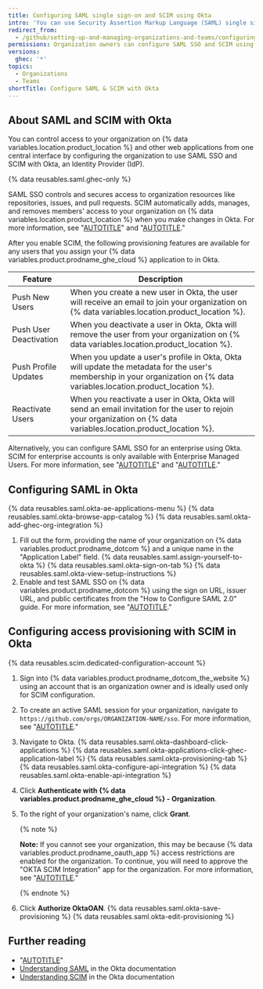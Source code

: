 ```yaml
---
title: Configuring SAML single sign-on and SCIM using Okta
intro: 'You can use Security Assertion Markup Language (SAML) single sign-on (SSO) and System for Cross-domain Identity Management (SCIM) with Okta to automatically manage access to your organization on {% data variables.location.product_location %}.'
redirect_from:
  - /github/setting-up-and-managing-organizations-and-teams/configuring-saml-single-sign-on-and-scim-using-okta
permissions: Organization owners can configure SAML SSO and SCIM using Okta for an organization.
versions:
  ghec: '*'
topics:
  - Organizations
  - Teams
shortTitle: Configure SAML & SCIM with Okta
---
```


## About SAML and SCIM with Okta

You can control access to your organization on {% data variables.location.product_location %} and other web applications from one central interface by configuring the organization to use SAML SSO and SCIM with Okta, an Identity Provider (IdP).

{% data reusables.saml.ghec-only %}

SAML SSO controls and secures access to organization resources like repositories, issues, and pull requests. SCIM automatically adds, manages, and removes members' access to your organization on {% data variables.location.product_location %} when you make changes in Okta. For more information, see "[AUTOTITLE](/organizations/managing-saml-single-sign-on-for-your-organization/about-identity-and-access-management-with-saml-single-sign-on)" and "[AUTOTITLE](/organizations/managing-saml-single-sign-on-for-your-organization/about-scim-for-organizations)."

After you enable SCIM, the following provisioning features are available for any users that you assign your {% data variables.product.prodname_ghe_cloud %} application to in Okta.

| Feature | Description |
| --- | --- |
| Push New Users | When you create a new user in Okta, the user will receive an email to join your organization on {% data variables.location.product_location %}. |
| Push User Deactivation | When you deactivate a user in Okta, Okta will remove the user from your organization on {% data variables.location.product_location %}. |
| Push Profile Updates | When you update a user's profile in Okta, Okta will update the metadata for the user's membership in your organization on {% data variables.location.product_location %}. |
| Reactivate Users | When you reactivate a user in Okta, Okta will send an email invitation for the user to rejoin your organization on {% data variables.location.product_location %}. |

Alternatively, you can configure SAML SSO for an enterprise using Okta. SCIM for enterprise accounts is only available with Enterprise Managed Users. For more information, see "[AUTOTITLE](/admin/identity-and-access-management/using-saml-for-enterprise-iam/configuring-saml-single-sign-on-for-your-enterprise-using-okta)" and "[AUTOTITLE](/admin/identity-and-access-management/using-enterprise-managed-users-for-iam/configuring-scim-provisioning-for-enterprise-managed-users-with-okta)."

## Configuring SAML in Okta

{% data reusables.saml.okta-ae-applications-menu %}
{% data reusables.saml.okta-browse-app-catalog %}
{% data reusables.saml.okta-add-ghec-org-integration %}
1. Fill out the form, providing the name of your organization on {% data variables.product.prodname_dotcom %} and a unique name in the "Application Label" field.
{% data reusables.saml.assign-yourself-to-okta %}
{% data reusables.saml.okta-sign-on-tab %}
{% data reusables.saml.okta-view-setup-instructions %}
1. Enable and test SAML SSO on {% data variables.product.prodname_dotcom %} using the sign on URL, issuer URL, and public certificates from the "How to Configure SAML 2.0" guide. For more information, see "[AUTOTITLE](/organizations/managing-saml-single-sign-on-for-your-organization/enabling-and-testing-saml-single-sign-on-for-your-organization#enabling-and-testing-saml-single-sign-on-for-your-organization)."

## Configuring access provisioning with SCIM in Okta

{% data reusables.scim.dedicated-configuration-account %}

1. Sign into {% data variables.product.prodname_dotcom_the_website %} using an account that is an organization owner and is ideally used only for SCIM configuration.
1. To create an active SAML session for your organization, navigate to `https://github.com/orgs/ORGANIZATION-NAME/sso`. For more information, see "[AUTOTITLE](/authentication/authenticating-with-saml-single-sign-on/about-authentication-with-saml-single-sign-on#about-oauth-apps-github-apps-and-saml-sso)."
1. Navigate to Okta.
{% data reusables.saml.okta-dashboard-click-applications %}
{% data reusables.saml.okta-applications-click-ghec-application-label %}
{% data reusables.saml.okta-provisioning-tab %}
{% data reusables.saml.okta-configure-api-integration %}
{% data reusables.saml.okta-enable-api-integration %}
1. Click **Authenticate with {% data variables.product.prodname_ghe_cloud %} - Organization**.
1. To the right of your organization's name, click **Grant**.

   {% note %}

   **Note:** If you cannot see your organization, this may be because {% data variables.product.prodname_oauth_app %} access restrictions are enabled for the organization. To continue, you will need to approve the "OKTA SCIM Integration" app for the organization. For more information, see "[AUTOTITLE](/organizations/managing-oauth-access-to-your-organizations-data/approving-oauth-apps-for-your-organization)."

   {% endnote %}

1. Click **Authorize OktaOAN**.
{% data reusables.saml.okta-save-provisioning %}
{% data reusables.saml.okta-edit-provisioning %}

## Further reading

* "[AUTOTITLE](/enterprise-cloud@latest/admin/identity-and-access-management/using-saml-for-enterprise-iam/configuring-saml-single-sign-on-for-your-enterprise-using-okta)"
* [Understanding SAML](https://developer.okta.com/docs/concepts/saml/) in the Okta documentation
* [Understanding SCIM](https://developer.okta.com/docs/concepts/scim/) in the Okta documentation
